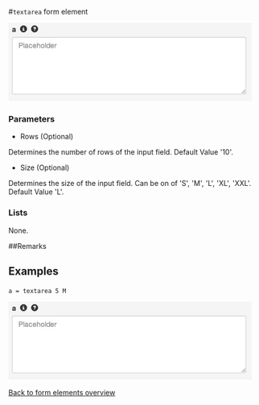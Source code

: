 #`textarea` form element

![a = textarea 5 M](https://raw.githubusercontent.com/nhagemann/anycontent-cmdl-docs/master/formelement/textarea.jpg)


### Parameters

* Rows (Optional)

Determines the number of rows of the input field. Default Value '10'.

* Size (Optional)

Determines the size of the input field. Can be on of 'S', 'M', 'L', 'XL', 'XXL'. Default Value 'L'.

### Lists

None.

##Remarks


## Examples

`a = textarea 5 M`

![a = textarea 5 M](https://raw.githubusercontent.com/nhagemann/anycontent-cmdl-docs/master/formelement/textarea.jpg)

[Back to form elements overview](../README.md#form-elements)

